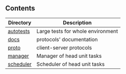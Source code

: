 ## Contents

| Directory | Description |
| --------- | ----------- |
| [autotests](autotests) | Large tests for whole environment |
| [docs](docs) | protocols' documentation |
| [proto](proto) | client-server protocols |
| [manager](manager) | Manager of head unit tasks |
| [scheduler](scheduler) | Scheduler of head unit tasks |

